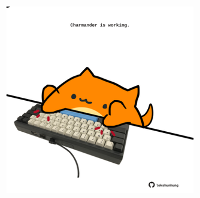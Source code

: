 <!-- built at 22/02/2025, 04:00:38 UTC -->
<p align="center">
  <img width="500" height="500" src="./ReadmeImage.svg">
</p>
